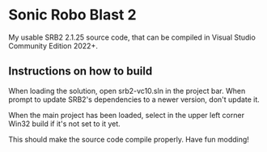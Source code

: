 # Sonic Robo Blast 2
My usable SRB2 2.1.25 source code, that can be compiled in Visual Studio Community Edition 2022+.

## Instructions on how to build
When loading the solution, open srb2-vc10.sln in the project bar.
When prompt to update SRB2's dependencies to a newer version, don't update it.

When the main project has been loaded, select in the upper left corner Win32 build if it's not set to it yet.

This should make the source code compile properly. Have fun modding!
